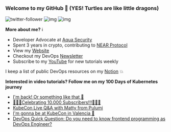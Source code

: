 ### Welcome to my GitHub :turtle: (YES! Turtles are like little dragons)

![twitter-follower](https://img.shields.io/twitter/follow/urlichsanais?style=social) ![img](https://img.shields.io/youtube/channel/subscribers/UCb4mfRT5UWpjoUQRcIE2qOQ?label=YouTube%20Subscribers&style=social) ![img](https://img.shields.io/youtube/channel/views/UCb4mfRT5UWpjoUQRcIE2qOQ?label=Total%20views%20on%20my%20YouTube%20Channel&style=social) 

**More about me?** :information_source:
* Developer Advocate at [Aqua Security](https://github.com/aquasecurity)
* Spent 3 years in crypto, contributing to [NEAR Protocol](https://github.com/near)
* View my [Website](https://anaisurl.com/)
* Checkout my DevOps [Newsletter](https://anaisurl.com/tag/devops)
* Subscribe to my [YouTube](https://www.youtube.com/c/AnaisUrlichs) for new tutorials weekly

I keep a list of public DevOps resources on my [Notion](https://devops.anaisurl.com/) :boom:

**Interested in video tutorials? Follow me on my 100 Days of Kubernetes journey**
<!-- YOUTUBE-LIST:START -->
- [I&#39;m back! Or something like that 🎉](https://www.youtube.com/watch?v=NytqrEprbTo)
- [🎉🎉🎉Celebrating 10.000 Subscribers!!!🎉🎉🎉](https://www.youtube.com/watch?v=JpNnXHnvwzA)
- [KubeCon Live Q&amp;A with Matty from Pulumi](https://www.youtube.com/watch?v=fZGNdpVICQU)
- [I&#39;m gonna be at KubeCon in Valencia 🎉](https://www.youtube.com/watch?v=H6KnqgOeZSQ)
- [DevOps Quick Question: Do you need to know frontend programming as DevOps Engineer?](https://www.youtube.com/watch?v=SOjHKNqelzE)
<!-- YOUTUBE-LIST:END -->
